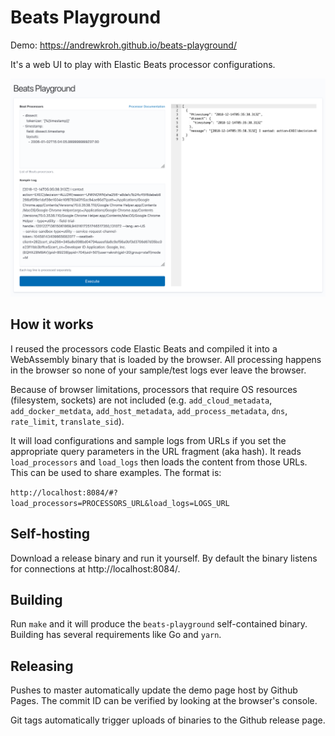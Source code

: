 # Beats Playground

Demo: https://andrewkroh.github.io/beats-playground/

It's a web UI to play with Elastic Beats processor configurations.

![screenshot](screenshot.png)

## How it works

I reused the processors code Elastic Beats and compiled it into a WebAssembly
binary that is loaded by the browser. All processing happens in the browser so
none of your sample/test logs ever leave the browser.

Because of browser limitations, processors that require OS resources
(filesystem, sockets) are not included (e.g. `add_cloud_metadata`,
`add_docker_metdata`, `add_host_metadata`, `add_process_metadata`, `dns`,
`rate_limit`, `translate_sid`).

It will load configurations and sample logs from URLs if you set the appropriate
query parameters in the URL fragment (aka hash). It reads `load_processors`
and `load_logs` then loads the content from those URLs. This can be used to share
examples. The format is:

`http://localhost:8084/#?load_processors=PROCESSORS_URL&load_logs=LOGS_URL`

## Self-hosting

Download a release binary and run it yourself. By default the binary listens
for connections at http://localhost:8084/.

## Building

Run `make` and it will produce the `beats-playground` self-contained binary.
Building has several requirements like Go and `yarn`.

## Releasing

Pushes to master automatically update the demo page host by Github Pages. The
commit ID can be verified by looking at the browser's console.

Git tags automatically trigger uploads of binaries to the Github release page.

